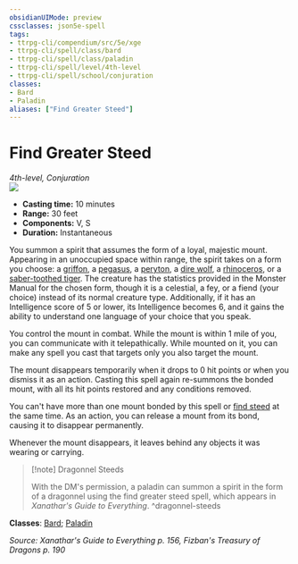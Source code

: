 ```yaml
---
obsidianUIMode: preview
cssclasses: json5e-spell
tags:
- ttrpg-cli/compendium/src/5e/xge
- ttrpg-cli/spell/class/bard
- ttrpg-cli/spell/class/paladin
- ttrpg-cli/spell/level/4th-level
- ttrpg-cli/spell/school/conjuration
classes:
- Bard
- Paladin
aliases: ["Find Greater Steed"]
---
```

# Find Greater Steed
*4th-level, Conjuration*  
![](3-Mechanics/CLI/spells/img/find-greater-steed.webp#right)

- **Casting time:** 10 minutes
- **Range:** 30 feet
- **Components:** V, S
- **Duration:** Instantaneous

You summon a spirit that assumes the form of a loyal, majestic mount. Appearing in an unoccupied space within range, the spirit takes on a form you choose: a [griffon](3-Mechanics/CLI/bestiary/monstrosity/griffon.md), a [pegasus](3-Mechanics/CLI/bestiary/celestial/pegasus.md), a [peryton](3-Mechanics/CLI/bestiary/monstrosity/peryton.md), a [dire wolf](3-Mechanics/CLI/bestiary/beast/dire-wolf.md), a [rhinoceros](3-Mechanics/CLI/bestiary/beast/rhinoceros.md), or a [saber-toothed tiger](3-Mechanics/CLI/bestiary/beast/saber-toothed-tiger.md). The creature has the statistics provided in the Monster Manual for the chosen form, though it is a celestial, a fey, or a fiend (your choice) instead of its normal creature type. Additionally, if it has an Intelligence score of 5 or lower, its Intelligence becomes 6, and it gains the ability to understand one language of your choice that you speak.

You control the mount in combat. While the mount is within 1 mile of you, you can communicate with it telepathically. While mounted on it, you can make any spell you cast that targets only you also target the mount.

The mount disappears temporarily when it drops to 0 hit points or when you dismiss it as an action. Casting this spell again re-summons the bonded mount, with all its hit points restored and any conditions removed.

You can't have more than one mount bonded by this spell or [find steed](3-Mechanics/CLI/spells/find-steed.md) at the same time. As an action, you can release a mount from its bond, causing it to disappear permanently.

Whenever the mount disappears, it leaves behind any objects it was wearing or carrying.

> [!note] Dragonnel Steeds
> 
> With the DM's permission, a paladin can summon a spirit in the form of a dragonnel using the find greater steed spell, which appears in *Xanathar's Guide to Everything*.
^dragonnel-steeds

**Classes**: [Bard](3-Mechanics/CLI/lists/list-spells-classes-bard.md); [Paladin](3-Mechanics/CLI/lists/list-spells-classes-paladin.md)

*Source: Xanathar's Guide to Everything p. 156, Fizban's Treasury of Dragons p. 190*